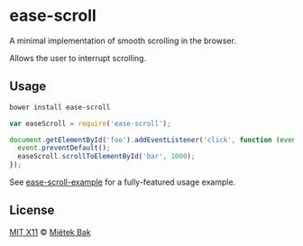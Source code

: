 ease-scroll
===========

A minimal implementation of smooth scrolling in the browser.

Allows the user to interrupt scrolling.


Usage
-----

```sh
bower install ease-scroll
```

```js
var easeScroll = require('ease-scroll');

document.getElementById('foo').addEventListener('click', function (event) {
  event.preventDefault();
  easeScroll.scrollToElementById('bar', 1000);
});
```

See [ease-scroll-example](https://github.com/mietek/ease-scroll-example/) for a fully-featured usage example.


License
-------

[MIT X11](https://github.com/mietek/license/blob/master/LICENSE.md) © [Miëtek Bak](http://mietek.io/)
